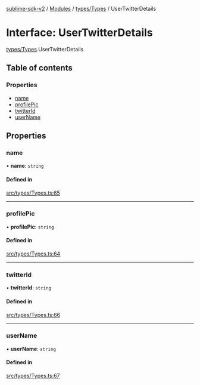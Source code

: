 [sublime-sdk-v2](../README.md) / [Modules](../modules.md) / [types/Types](../modules/types_Types.md) / UserTwitterDetails

# Interface: UserTwitterDetails

[types/Types](../modules/types_Types.md).UserTwitterDetails

## Table of contents

### Properties

- [name](types_Types.UserTwitterDetails.md#name)
- [profilePic](types_Types.UserTwitterDetails.md#profilepic)
- [twitterId](types_Types.UserTwitterDetails.md#twitterid)
- [userName](types_Types.UserTwitterDetails.md#username)

## Properties

### name

• **name**: `string`

#### Defined in

[src/types/Types.ts:65](https://github.com/sublime-finance/sublime-sdk/blob/cbfce7e/src/types/Types.ts#L65)

___

### profilePic

• **profilePic**: `string`

#### Defined in

[src/types/Types.ts:64](https://github.com/sublime-finance/sublime-sdk/blob/cbfce7e/src/types/Types.ts#L64)

___

### twitterId

• **twitterId**: `string`

#### Defined in

[src/types/Types.ts:66](https://github.com/sublime-finance/sublime-sdk/blob/cbfce7e/src/types/Types.ts#L66)

___

### userName

• **userName**: `string`

#### Defined in

[src/types/Types.ts:67](https://github.com/sublime-finance/sublime-sdk/blob/cbfce7e/src/types/Types.ts#L67)
